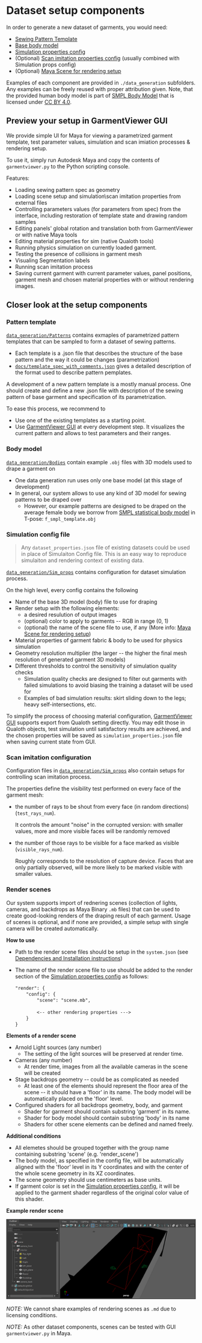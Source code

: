 # Dataset setup components

In order to generate a new dataset of garments, you would need:
* [Sewing Pattern Template](#pattern-template)
* [Base body model](#body-model)
* [Simulation properties config](#simulation-config-file)
* (Optional) [Scan imitation properties config](#scan-imitation-configuration) (usually combined with Simulation props config)
* (Optional) [Maya Scene for rendering setup](#render-scene)

Examples of each component are provided in `./data_generation` subfolders. Any examples can be freely reused with proper attribution given. Note, that the provided human body model is part of [SMPL Body Model](https://smpl.is.tue.mpg.de/) that is licensed under [CC BY 4.0](https://creativecommons.org/licenses/by/4.0/).

## Preview your setup in GarmentViewer GUI

We provide simple UI for Maya for viewing a parametrized garment template, test parameter values, simulation and scan imiation processes & rendering setup.

To use it, simply run Autodesk Maya and copy the contents of `garmentviewer.py` to the Python scripting console.

Features:
* Loading sewing pattern spec as geometry
* Loading scene setup and simulation\scan imitation properties from external files
* Controlling parameters values (for parameters from spec) from the interface, including restoration of template state and drawing random samples
* Editing panels' global rotation and translation both from GarmentViewer or with native Maya tools
* Editing material properties for sim (native Qualoth tools)
* Running physics simulation on currently loaded garment.
* Testing the presence of collisions in garment mesh
* Visualing Segmentation labels
* Running scan imitation process
* Saving current garment with current parameter values, panel positions, garment mesh and chosen material properties with or without rendering images.

## Closer look at the setup components
### Pattern template
[`data_generation/Patterns`](../data_generation/Patterns) contains exmaples of parametrized pattern templates that can be sampled to form a dataset of sewing patterns. 
* Each template is a .json file that describes the structure of the base pattern and the way it could be changes (parametrization)
* [`docs/template_spec_with_comments.json`](../docs/template_spec_with_comments.json) gives a detailed description of the format used to describe pattern pemplates.

A development of a new pattern template is a mostly manual process. One should create and define a new .json file with description of the sewing pattern of base garment and specification of its parametrization. 

To ease this process, we recommend to
* Use one of the existing templates as a starting point.
* Use [GarmentViewer GUI](#Preview-your-setup-in-GarmentViewer-GUI) at every development step. It visualizes the current pattern and allows to test parameters and their ranges.

### Body model
[`data_generation/Bodies`](../data_generation/Bodies) contain example `.obj` files with 3D models used to drape a garment on
* One data generation run uses only one base model (at this stage of development)
* In general, our system allows to use any kind of  3D model for sewing patterns to be draped over
    * However, our example patterns are designed to be draped on the average female body we borrow from [SMPL statistical body model](https://smpl.is.tue.mpg.de/) in T-pose: `f_smpl_template.obj` 

### Simulation config file

> Any `dataset_properties.json` file of existing datasets could be used in place of Simulaiton Config file. This is an easy way to reproduce simulaiton and rendering context of existing data.

[`data_generation/Sim_props`](../data_generation/Sim_props) contains configuration for dataset simulation process.

On the high level, every config contains the following
* Name of the base 3D model (body) file to use for draping
* Render setup with the following elements: 
    * a desired resulution of output images
    * (optional) color to apply to garments -- RGB in range (0, 1)
    * (optional) the name of the scene file to use, if any (More info: [Maya Scene for rendering setup](#render-scenes))
* Material properties of garment fabric & body to be used for physics simulation
* Geometry resolution multiplier (the larger -- the higher the final mesh resolution of generated garment 3D models)
* Different thresholds to control the sensitivity of simulation quality checks
    * Simulation quality checks are designed to filter out garments with failed simulations to avoid biasing the training a dataset will be used for
    * Examples of bad simulation results: skirt sliding down to the legs; heavy self-intersections, etc.

To simplify the process of choosing material configuration, [GarmentViewer GUI](#Preview-your-setup-in-GarmentViewer-GUI) supports export from Qualoth setting directly. You may edit those in Qualoth objects, test simulation until satisfactory results are achieved, and the chosen properties will be saved as `simulation_properties.json` file when saving current state from GUI.

### Scan imitation configuration

Configuration files in [`data_generation/Sim_props`](../data_generation/Sim_props) also contain setups for controlling scan imitation process. 

The properties define the visibility test performed on every face of the garment mesh:
* the number of rays to be shout from every face (in random directions) (`test_rays_num`). 

    It controls the amount "noise" in the corrupted version: with smaller values, more and more visible faces will be randomly removed
* the number of those rays to be visible for a face marked as visible (`visible_rays_num`). 

    Roughly corresponds to the resolution of capture device. Faces that are only partially observed, will be more likely to be marked visible with smaller values.

### Render scenes

Our system supports import of rednering scenes (collection of lights, cameras, and backdrops as Maya Binary `.mb` files) that can be used to create good-looking renders of the draping result of each garment. Usage of scenes is optional, and if none are provided, a simple setup with single camera will be created automatically.

**How to use** 

* Path to the render scene files should be setup in the `system.json` (see [Dependencies and Installation instructions](Installation.md#local-paths-setup))
* The name of the render scene file to use should be added to the render section of the [Simulation properties config](#simulation-config-file) as follows:

    ```
    "render": {
        "config": {
            "scene": "scene.mb", 

            <-- other rendering properties --->
        }
    }
    ```

**Elements of a render scene**
* Arnold Light sources (any number)
    * The setting of the light sources will be preserved at render time.
* Cameras (any number) 
    * At render time, images from all the available cameras in the scene will be created
* Stage backdrops geometry -- could be as complicated as needed
    * At least one of the elements should represent the floor area of the scene -- it should have a 'floor' in its name.
    The body model will be automatically placed on the 'floor' level.
* Configured shaders for all backdrops geometry, body, and garment
    * Shader for garment should contain substring 'garment' in its name. 
    * Shader for body model should contain substring 'body' in its name
    * Shaders for other scene elements can be defined and named freely.

**Additional conditions**
* All elemetes should be grouped together with the group name containing substring 'scene' (e.g. 'render_scene')
* The body model, as specified in the config file, will be automatically aligned with the 'floor' level in its Y coordinates and with the center of the whole scene geometry in its XZ coordinates.
* The scene geometry should use centimeters as base units.
* If garment color is set in the [Simulation properties config](#simulation-config-file), it will be applied to the garment shader regardless of the original color value of this shader. 

**Example render scene**

![rexample_scene](../img/render_scene_example.png)


*NOTE:* We cannot share examples of rendering scenes as `.md` due to licensing conditions.

*NOTE:* As other dataset components, scenes can be tested with GUI `garmentviewer.py` in Maya.